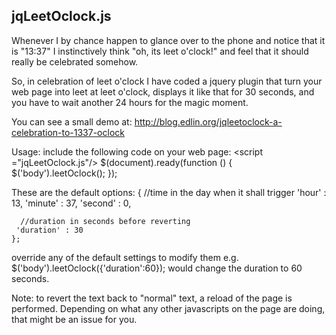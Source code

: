 jqLeetOclock.js
---------------

Whenever I by chance happen to glance over to the phone and notice that it is
"13:37" I instinctively think
"oh, its leet o'clock!" and feel that it should really be celebrated somehow.

So, in celebration of leet o'clock I have coded a jquery plugin that
turn your web page into leet at leet o'clock,
displays it like that for 30 seconds,
and you have to wait another 24 hours for the magic moment.

You can see a small demo at:
http://blog.edlin.org/jqleetoclock-a-celebration-to-1337-oclock

Usage: include the following code on your web page:
    &lt;script ="jqLeetOclock.js"/&gt;
    $(document).ready(function () {
      $('body').leetOclock();
    });

These are the default options:
    {
      //time in the day when it shall trigger
      'hour'	: 13,
      'minute' : 37,
      'second' : 0,
    
      //duration in seconds before reverting
     'duration' : 30
    };

override any of the default settings to modify them
e.g.
    $('body').leetOclock({'duration':60});
would change the duration to 60 seconds.

Note:
to revert the text back to "normal" text,
a reload of the page is performed.
Depending on what any other javascripts on the page are doing,
that might be an issue for you.
